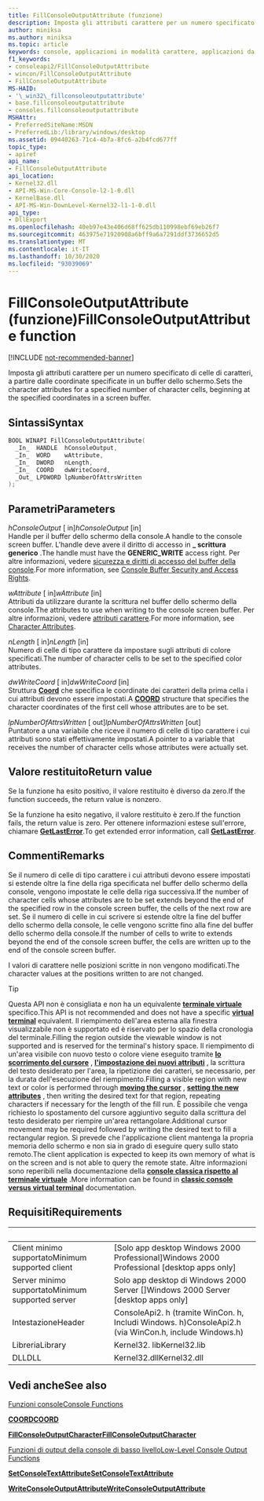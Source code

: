 ```yaml
---
title: FillConsoleOutputAttribute (funzione)
description: Imposta gli attributi carattere per un numero specificato di celle di caratteri, a partire dalle coordinate specificate in un buffer dello schermo.
author: miniksa
ms.author: miniksa
ms.topic: article
keywords: console, applicazioni in modalità carattere, applicazioni da riga di comando, applicazioni di terminale, api della console
f1_keywords:
- consoleapi2/FillConsoleOutputAttribute
- wincon/FillConsoleOutputAttribute
- FillConsoleOutputAttribute
MS-HAID:
- '\_win32\_fillconsoleoutputattribute'
- base.fillconsoleoutputattribute
- consoles.fillconsoleoutputattribute
MSHAttr:
- PreferredSiteName:MSDN
- PreferredLib:/library/windows/desktop
ms.assetid: 09440263-71c4-4b7a-8fc6-a2b4fcd677ff
topic_type:
- apiref
api_name:
- FillConsoleOutputAttribute
api_location:
- Kernel32.dll
- API-MS-Win-Core-Console-l2-1-0.dll
- KernelBase.dll
- API-MS-Win-DownLevel-Kernel32-l1-1-0.dll
api_type:
- DllExport
ms.openlocfilehash: 40eb97e43e406d68ff625db110998ebf69eb26f7
ms.sourcegitcommit: 463975e71920908a6bff9a6a7291ddf3736652d5
ms.translationtype: MT
ms.contentlocale: it-IT
ms.lasthandoff: 10/30/2020
ms.locfileid: "93039069"
---
```

# <a name="fillconsoleoutputattribute-function"></a><span data-ttu-id="9ef5c-104">FillConsoleOutputAttribute (funzione)</span><span class="sxs-lookup"><span data-stu-id="9ef5c-104">FillConsoleOutputAttribute function</span></span>

[!INCLUDE [not-recommended-banner](./includes/not-recommended-banner.md)]

<span data-ttu-id="9ef5c-105">Imposta gli attributi carattere per un numero specificato di celle di caratteri, a partire dalle coordinate specificate in un buffer dello schermo.</span><span class="sxs-lookup"><span data-stu-id="9ef5c-105">Sets the character attributes for a specified number of character cells, beginning at the specified coordinates in a screen buffer.</span></span>

## <a name="syntax"></a><span data-ttu-id="9ef5c-106">Sintassi</span><span class="sxs-lookup"><span data-stu-id="9ef5c-106">Syntax</span></span>

```C
BOOL WINAPI FillConsoleOutputAttribute(
  _In_  HANDLE  hConsoleOutput,
  _In_  WORD    wAttribute,
  _In_  DWORD   nLength,
  _In_  COORD   dwWriteCoord,
  _Out_ LPDWORD lpNumberOfAttrsWritten
);
```

## <a name="parameters"></a><span data-ttu-id="9ef5c-107">Parametri</span><span class="sxs-lookup"><span data-stu-id="9ef5c-107">Parameters</span></span>

<span data-ttu-id="9ef5c-108">*hConsoleOutput* \[ in\]</span><span class="sxs-lookup"><span data-stu-id="9ef5c-108">*hConsoleOutput* \[in\]</span></span>  
<span data-ttu-id="9ef5c-109">Handle per il buffer dello schermo della console.</span><span class="sxs-lookup"><span data-stu-id="9ef5c-109">A handle to the console screen buffer.</span></span> <span data-ttu-id="9ef5c-110">L'handle deve avere il diritto di accesso in **\_ scrittura generico** .</span><span class="sxs-lookup"><span data-stu-id="9ef5c-110">The handle must have the **GENERIC\_WRITE** access right.</span></span> <span data-ttu-id="9ef5c-111">Per altre informazioni, vedere [sicurezza e diritti di accesso del buffer della console](console-buffer-security-and-access-rights.md).</span><span class="sxs-lookup"><span data-stu-id="9ef5c-111">For more information, see [Console Buffer Security and Access Rights](console-buffer-security-and-access-rights.md).</span></span>

<span data-ttu-id="9ef5c-112">*wAttribute* \[ in\]</span><span class="sxs-lookup"><span data-stu-id="9ef5c-112">*wAttribute* \[in\]</span></span>  
<span data-ttu-id="9ef5c-113">Attributi da utilizzare durante la scrittura nel buffer dello schermo della console.</span><span class="sxs-lookup"><span data-stu-id="9ef5c-113">The attributes to use when writing to the console screen buffer.</span></span> <span data-ttu-id="9ef5c-114">Per altre informazioni, vedere [attributi carattere](console-screen-buffers.md#character-attributes).</span><span class="sxs-lookup"><span data-stu-id="9ef5c-114">For more information, see [Character Attributes](console-screen-buffers.md#character-attributes).</span></span>

<span data-ttu-id="9ef5c-115">*nLength* \[ in\]</span><span class="sxs-lookup"><span data-stu-id="9ef5c-115">*nLength* \[in\]</span></span>  
<span data-ttu-id="9ef5c-116">Numero di celle di tipo carattere da impostare sugli attributi di colore specificati.</span><span class="sxs-lookup"><span data-stu-id="9ef5c-116">The number of character cells to be set to the specified color attributes.</span></span>

<span data-ttu-id="9ef5c-117">*dwWriteCoord* \[ in\]</span><span class="sxs-lookup"><span data-stu-id="9ef5c-117">*dwWriteCoord* \[in\]</span></span>  
<span data-ttu-id="9ef5c-118">Struttura [**Coord**](coord-str.md) che specifica le coordinate dei caratteri della prima cella i cui attributi devono essere impostati.</span><span class="sxs-lookup"><span data-stu-id="9ef5c-118">A [**COORD**](coord-str.md) structure that specifies the character coordinates of the first cell whose attributes are to be set.</span></span>

<span data-ttu-id="9ef5c-119">*lpNumberOfAttrsWritten* \[ out\]</span><span class="sxs-lookup"><span data-stu-id="9ef5c-119">*lpNumberOfAttrsWritten* \[out\]</span></span>  
<span data-ttu-id="9ef5c-120">Puntatore a una variabile che riceve il numero di celle di tipo carattere i cui attributi sono stati effettivamente impostati.</span><span class="sxs-lookup"><span data-stu-id="9ef5c-120">A pointer to a variable that receives the number of character cells whose attributes were actually set.</span></span>

## <a name="return-value"></a><span data-ttu-id="9ef5c-121">Valore restituito</span><span class="sxs-lookup"><span data-stu-id="9ef5c-121">Return value</span></span>

<span data-ttu-id="9ef5c-122">Se la funzione ha esito positivo, il valore restituito è diverso da zero.</span><span class="sxs-lookup"><span data-stu-id="9ef5c-122">If the function succeeds, the return value is nonzero.</span></span>

<span data-ttu-id="9ef5c-123">Se la funzione ha esito negativo, il valore restituito è zero.</span><span class="sxs-lookup"><span data-stu-id="9ef5c-123">If the function fails, the return value is zero.</span></span> <span data-ttu-id="9ef5c-124">Per ottenere informazioni estese sull'errore, chiamare [**GetLastError**](https://msdn.microsoft.com/library/windows/desktop/ms679360).</span><span class="sxs-lookup"><span data-stu-id="9ef5c-124">To get extended error information, call [**GetLastError**](https://msdn.microsoft.com/library/windows/desktop/ms679360).</span></span>

## <a name="remarks"></a><span data-ttu-id="9ef5c-125">Commenti</span><span class="sxs-lookup"><span data-stu-id="9ef5c-125">Remarks</span></span>

<span data-ttu-id="9ef5c-126">Se il numero di celle di tipo carattere i cui attributi devono essere impostati si estende oltre la fine della riga specificata nel buffer dello schermo della console, vengono impostate le celle della riga successiva.</span><span class="sxs-lookup"><span data-stu-id="9ef5c-126">If the number of character cells whose attributes are to be set extends beyond the end of the specified row in the console screen buffer, the cells of the next row are set.</span></span> <span data-ttu-id="9ef5c-127">Se il numero di celle in cui scrivere si estende oltre la fine del buffer dello schermo della console, le celle vengono scritte fino alla fine del buffer dello schermo della console.</span><span class="sxs-lookup"><span data-stu-id="9ef5c-127">If the number of cells to write to extends beyond the end of the console screen buffer, the cells are written up to the end of the console screen buffer.</span></span>

<span data-ttu-id="9ef5c-128">I valori di carattere nelle posizioni scritte in non vengono modificati.</span><span class="sxs-lookup"><span data-stu-id="9ef5c-128">The character values at the positions written to are not changed.</span></span>

> [!TIP]
> <span data-ttu-id="9ef5c-129">Questa API non è consigliata e non ha un equivalente **[terminale virtuale](console-virtual-terminal-sequences.md)** specifico.</span><span class="sxs-lookup"><span data-stu-id="9ef5c-129">This API is not recommended and does not have a specific **[virtual terminal](console-virtual-terminal-sequences.md)** equivalent.</span></span> <span data-ttu-id="9ef5c-130">Il riempimento dell'area esterna alla finestra visualizzabile non è supportato ed è riservato per lo spazio della cronologia del terminale.</span><span class="sxs-lookup"><span data-stu-id="9ef5c-130">Filling the region outside the viewable window is not supported and is reserved for the terminal's history space.</span></span> <span data-ttu-id="9ef5c-131">Il riempimento di un'area visibile con nuovo testo o colore viene eseguito tramite **[lo scorrimento del cursore](console-virtual-terminal-sequences.md#cursor-positioning)** , **[l'impostazione dei nuovi attributi](console-virtual-terminal-sequences.md#text-formatting)** , la scrittura del testo desiderato per l'area, la ripetizione dei caratteri, se necessario, per la durata dell'esecuzione del riempimento.</span><span class="sxs-lookup"><span data-stu-id="9ef5c-131">Filling a visible region with new text or color is performed through **[moving the cursor](console-virtual-terminal-sequences.md#cursor-positioning)** , **[setting the new attributes](console-virtual-terminal-sequences.md#text-formatting)** , then writing the desired text for that region, repeating characters if necessary for the length of the fill run.</span></span> <span data-ttu-id="9ef5c-132">È possibile che venga richiesto lo spostamento del cursore aggiuntivo seguito dalla scrittura del testo desiderato per riempire un'area rettangolare.</span><span class="sxs-lookup"><span data-stu-id="9ef5c-132">Additional cursor movement may be required followed by writing the desired text to fill a rectangular region.</span></span> <span data-ttu-id="9ef5c-133">Si prevede che l'applicazione client mantenga la propria memoria dello schermo e non sia in grado di eseguire query sullo stato remoto.</span><span class="sxs-lookup"><span data-stu-id="9ef5c-133">The client application is expected to keep its own memory of what is on the screen and is not able to query the remote state.</span></span> <span data-ttu-id="9ef5c-134">Altre informazioni sono reperibili nella documentazione della **[console classica rispetto al terminale virtuale](classic-vs-vt.md)** .</span><span class="sxs-lookup"><span data-stu-id="9ef5c-134">More information can be found in **[classic console versus virtual terminal](classic-vs-vt.md)** documentation.</span></span>

## <a name="requirements"></a><span data-ttu-id="9ef5c-135">Requisiti</span><span class="sxs-lookup"><span data-stu-id="9ef5c-135">Requirements</span></span>

| &nbsp; | &nbsp; |
|-|-|
| <span data-ttu-id="9ef5c-136">Client minimo supportato</span><span class="sxs-lookup"><span data-stu-id="9ef5c-136">Minimum supported client</span></span> | <span data-ttu-id="9ef5c-137">\[Solo app desktop Windows 2000 Professional\]</span><span class="sxs-lookup"><span data-stu-id="9ef5c-137">Windows 2000 Professional \[desktop apps only\]</span></span> |
| <span data-ttu-id="9ef5c-138">Server minimo supportato</span><span class="sxs-lookup"><span data-stu-id="9ef5c-138">Minimum supported server</span></span> | <span data-ttu-id="9ef5c-139">Solo app desktop di Windows 2000 Server \[\]</span><span class="sxs-lookup"><span data-stu-id="9ef5c-139">Windows 2000 Server \[desktop apps only\]</span></span> |
| <span data-ttu-id="9ef5c-140">Intestazione</span><span class="sxs-lookup"><span data-stu-id="9ef5c-140">Header</span></span> | <span data-ttu-id="9ef5c-141">ConsoleApi2. h (tramite WinCon. h, Includi Windows. h)</span><span class="sxs-lookup"><span data-stu-id="9ef5c-141">ConsoleApi2.h (via WinCon.h, include Windows.h)</span></span> |
| <span data-ttu-id="9ef5c-142">Libreria</span><span class="sxs-lookup"><span data-stu-id="9ef5c-142">Library</span></span> | <span data-ttu-id="9ef5c-143">Kernel32. lib</span><span class="sxs-lookup"><span data-stu-id="9ef5c-143">Kernel32.lib</span></span> |
| <span data-ttu-id="9ef5c-144">DLL</span><span class="sxs-lookup"><span data-stu-id="9ef5c-144">DLL</span></span> | <span data-ttu-id="9ef5c-145">Kernel32.dll</span><span class="sxs-lookup"><span data-stu-id="9ef5c-145">Kernel32.dll</span></span> |

## <a name="see-also"></a><span data-ttu-id="9ef5c-146">Vedi anche</span><span class="sxs-lookup"><span data-stu-id="9ef5c-146">See also</span></span>

[<span data-ttu-id="9ef5c-147">Funzioni console</span><span class="sxs-lookup"><span data-stu-id="9ef5c-147">Console Functions</span></span>](console-functions.md)

[<span data-ttu-id="9ef5c-148">**COORD**</span><span class="sxs-lookup"><span data-stu-id="9ef5c-148">**COORD**</span></span>](coord-str.md)

[<span data-ttu-id="9ef5c-149">**FillConsoleOutputCharacter**</span><span class="sxs-lookup"><span data-stu-id="9ef5c-149">**FillConsoleOutputCharacter**</span></span>](fillconsoleoutputcharacter.md)

[<span data-ttu-id="9ef5c-150">Funzioni di output della console di basso livello</span><span class="sxs-lookup"><span data-stu-id="9ef5c-150">Low-Level Console Output Functions</span></span>](low-level-console-output-functions.md)

[<span data-ttu-id="9ef5c-151">**SetConsoleTextAttribute**</span><span class="sxs-lookup"><span data-stu-id="9ef5c-151">**SetConsoleTextAttribute**</span></span>](setconsoletextattribute.md)

[<span data-ttu-id="9ef5c-152">**WriteConsoleOutputAttribute**</span><span class="sxs-lookup"><span data-stu-id="9ef5c-152">**WriteConsoleOutputAttribute**</span></span>](writeconsoleoutputattribute.md)
